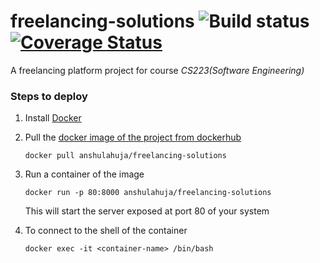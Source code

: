# freelancing-solutions  ![Build status](https://travis-ci.com/anshulahuja98/freelancing-solutions.svg?token=sxKTXczsK8R6uvz4sAHy&branch=master) [![Coverage Status](https://coveralls.io/repos/github/anshulahuja98/freelancing-solutions/badge.svg?branch=master)](https://coveralls.io/github/anshulahuja98/freelancing-solutions?branch=master)
A freelancing platform project for course *CS223(Software Engineering)*

### Steps to deploy
1. Install [Docker](https://docs.docker.com/install/)
1. Pull the [docker image of the project from dockerhub](https://cloud.docker.com/repository/docker/anshulahuja/freelancing-solutions) 

    ```
    docker pull anshulahuja/freelancing-solutions
    ```
1. Run a container of the image 
    ```
    docker run -p 80:8000 anshulahuja/freelancing-solutions
    ```
   This will start the server exposed at port 80 of your system

1. To connect to the shell of the container
    ```
    docker exec -it <container-name> /bin/bash
    ```
